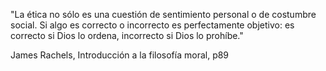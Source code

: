"La ética no sólo es una cuestión de sentimiento personal o de costumbre social. Si algo es correcto o incorrecto es perfectamente objetivo: es correcto si Dios lo ordena, incorrecto si Dios lo prohíbe."

James Rachels, Introducción a la filosofía moral, p89